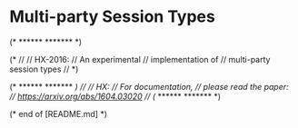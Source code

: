 # Multi-party Session Types

(* ****** ******* *)

(*
//
// HX-2016:
// An experimental
// implementation of
// multi-party session types
//
*)

(* ****** ******* *)
//
// HX:
// For documentation,
// please read the paper:
// https://arxiv.org/abs/1604.03020
//
(* ****** ******* *)

(* end of [README.md] *)
